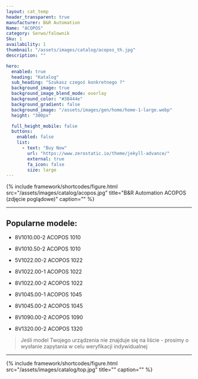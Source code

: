 ```yaml
---
layout: cat_temp
header_transparent: true
manufacturer: B&R Automation
Name: "ACOPOS"
category: Serwo/falownik
Sku: 1
availability: 1
thumbnail: "/assets/images/catalog/acopos_th.jpg"
description: ""

hero:
  enabled: true
  heading: "Katalog"
  sub_heading: "Szukasz czegoś konkretnego ?"
  background_image: true
  background_image_blend_mode: overlay
  background_color: "#38444e"
  background_gradient: false
  background_image: "/assets/images/gen/home/home-1-large.webp"
  height: "300px"

  full_height_mobile: false
  buttons:
    enabled: false
    list:
      - text: "Buy Now"
        url: "https://www.zerostatic.io/theme/jekyll-advance/"
        external: true
        fa_icon: false
        size: large
---
```

{% include framework/shortcodes/figure.html src="/assets/images/catalog/acopos.jpg" title="B&R Automation ACOPOS (zdjęcie poglądowe)" caption="" %}



---

Popularne modele:
---

- 8V1010.00-2 ACOPOS 1010

- 8V1010.50-2 ACOPOS 1010

- 5V1022.00-2 ACOPOS 1022

- 8V1022.00-1 ACOPOS 1022

- 8V1022.00-2 ACOPOS 1022

- 8V1045.00-1 ACOPOS 1045

- 8V1045.00-2 ACOPOS 1045

- 8V1090.00-2 ACOPOS 1090

- 8V1320.00-2 ACOPOS 1320

>Jeśli model Twojego urządzenia nie znajduje się na liście - prosimy o wysłanie zapytania w celu weryfikacji indywidualnej

---
{% include framework/shortcodes/figure.html src="/assets/images/catalog/top.jpg" title="" caption="" %}


